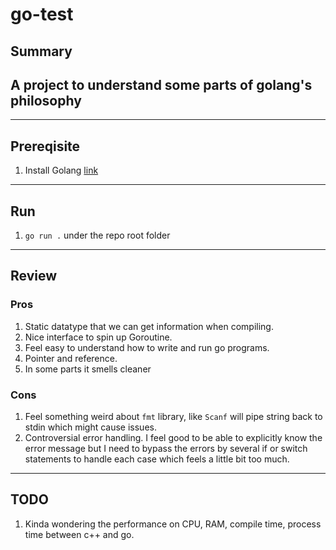 # go-test
## Summary
A project to understand some parts of golang's philosophy
---
---
## Prereqisite
1. Install Golang [link](https://go.dev/doc/install)

---
## Run
1. `go run .` under the repo root folder

---
## Review

### Pros
1. Static datatype that we can get information when compiling.
2. Nice interface to spin up Goroutine.
3. Feel easy to understand how to write and run go programs.
4. Pointer and reference.
5. In some parts it smells cleaner
### Cons
1. Feel something weird about `fmt` library, like `Scanf` will pipe string back to stdin which might cause issues.
2. Controversial error handling. I feel good to be able to explicitly know the error message but I need to bypass the errors by several if or switch statements to handle each case which feels a little bit too much.
---
## TODO
1. Kinda wondering the performance on CPU, RAM, compile time, process time between c++ and go.
